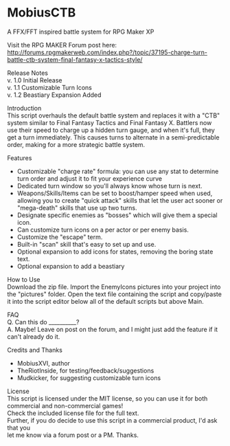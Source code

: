 ﻿# MobiusCTB
A FFX/FFT inspired battle system for RPG Maker XP

Visit the RPG MAKER Forum post here:  
http://forums.rpgmakerweb.com/index.php?/topic/37195-charge-turn-battle-ctb-system-final-fantasy-x-tactics-style/
 
Release Notes  
v. 1.0    Initial Release  
v. 1.1    Customizable Turn Icons  
v. 1.2    Beastiary Expansion Added  
 
Introduction  
This script overhauls the default battle system and replaces it with a "CTB" system similar to Final Fantasy Tactics and Final Fantasy X. 
Battlers now use their speed to charge up a hidden turn gauge, and when it's full, they get a turn immediately. 
This causes turns to alternate in a semi-predictable order, making for a more strategic battle system. 
 
Features  
- Customizable "charge rate" formula: you can use any stat to determine turn order and adjust it to fit your experience curve 
- Dedicated turn window so you'll always know whose turn is next. 
- Weapons/Skills/Items can be set to boost/hamper speed when used, allowing you to create "quick attack" skills that let the user act sooner or "mega-death" skills that use up two turns. 
- Designate specific enemies as "bosses" which will give them a special icon. 
- Can customize turn icons on a per actor or per enemy basis. 
- Customize the "escape" term. 
- Built-in "scan" skill that's easy to set up and use. 
- Optional expansion to add icons for states, removing the boring state text.
- Optional expansion to add a beastiary 
 
How to Use  
Download the zip file. Import the EnemyIcons pictures into your project into the "pictures" folder. 
Open the text file containing the script and copy/paste it into the script editor below all of the default scripts but above Main. 
 
FAQ  
Q. Can this do __________?  
A. Maybe! Leave on post on the forum, and I might just add the feature if it can't already do it. 
  
Credits and Thanks  
- MobiusXVI, author  
- TheRiotInside, for testing/feedback/suggestions  
- Mudkicker, for suggesting customizable turn icons  
 
License  
This script is licensed under the MIT license, so you can use it for both commercial and non-commercial games!  
Check the included license file for the full text.  
Further, if you do decide to use this script in a commercial product, I'd ask that you   
let me know via a forum post or a PM. Thanks.  
